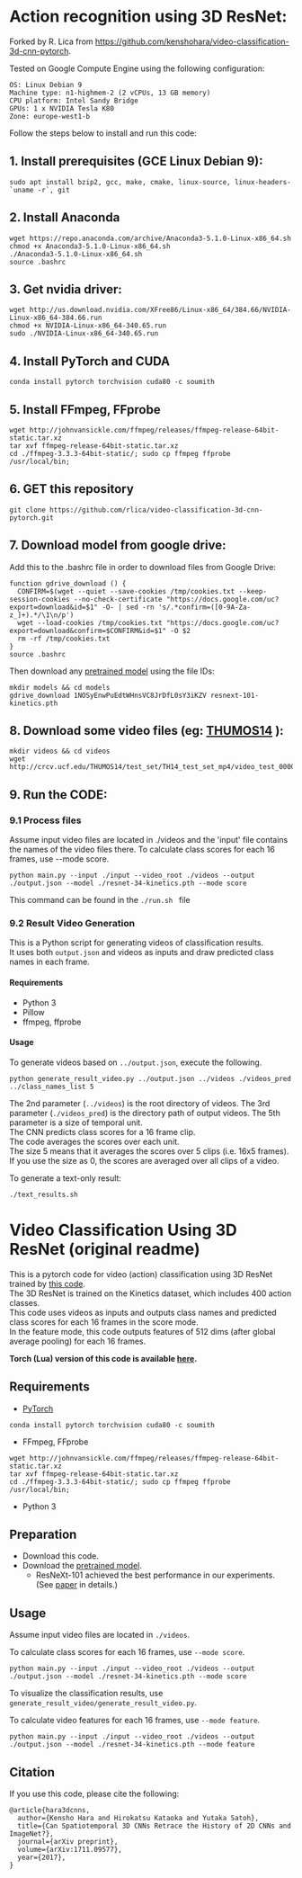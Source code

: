 

# Action recognition using 3D ResNet: 
Forked by R. Lica from https://github.com/kenshohara/video-classification-3d-cnn-pytorch.

Tested on Google Compute Engine using the following configuration: 

```
OS: Linux Debian 9
Machine type: n1-highmem-2 (2 vCPUs, 13 GB memory)
CPU platform: Intel Sandy Bridge
GPUs: 1 x NVIDIA Tesla K80
Zone: europe-west1-b
```

Follow the steps below to install and run this code:

## 1. Install prerequisites (GCE Linux Debian 9): 


```
sudo apt install bzip2, gcc, make, cmake, linux-source, linux-headers-`uname -r`, git
```

## 2. Install Anaconda
```
wget https://repo.anaconda.com/archive/Anaconda3-5.1.0-Linux-x86_64.sh
chmod +x Anaconda3-5.1.0-Linux-x86_64.sh
./Anaconda3-5.1.0-Linux-x86_64.sh
source .bashrc
```

## 3. Get nvidia driver:

```
wget http://us.download.nvidia.com/XFree86/Linux-x86_64/384.66/NVIDIA-Linux-x86_64-384.66.run
chmod +x NVIDIA-Linux-x86_64-340.65.run
sudo ./NVIDIA-Linux-x86_64-340.65.run
```

## 4. Install PyTorch and CUDA

```
conda install pytorch torchvision cuda80 -c soumith
```

## 5. Install FFmpeg, FFprobe

```
wget http://johnvansickle.com/ffmpeg/releases/ffmpeg-release-64bit-static.tar.xz
tar xvf ffmpeg-release-64bit-static.tar.xz
cd ./ffmpeg-3.3.3-64bit-static/; sudo cp ffmpeg ffprobe /usr/local/bin;
```

## 6. GET this repository

```
git clone https://github.com/rlica/video-classification-3d-cnn-pytorch.git
```

## 7. Download model from google drive:

Add this to the .bashrc file in order to download files from Google Drive:

```
function gdrive_download () {
  CONFIRM=$(wget --quiet --save-cookies /tmp/cookies.txt --keep-session-cookies --no-check-certificate "https://docs.google.com/uc?export=download&id=$1" -O- | sed -rn 's/.*confirm=([0-9A-Za-z_]+).*/\1\n/p')
  wget --load-cookies /tmp/cookies.txt "https://docs.google.com/uc?export=download&confirm=$CONFIRM&id=$1" -O $2
  rm -rf /tmp/cookies.txt
}
source .bashrc
```

Then download any [pretrained model](https://drive.google.com/drive/folders/14KRBqT8ySfPtFSuLsFS2U4I-ihTDs0Y9?usp=sharing) using the file IDs:

```
mkdir models && cd models
gdrive_download 1NOSyEnwPuEdtWHnsVC8JrDfL0sY3iKZV resnext-101-kinetics.pth
```

## 8. Download some video files (eg: [THUMOS14](http://crcv.ucf.edu/THUMOS14/test_set/TH14_test_set_mp4/) ):

```
mkdir videos && cd videos
wget http://crcv.ucf.edu/THUMOS14/test_set/TH14_test_set_mp4/video_test_0000002.mp4
```

## 9. Run the CODE:


### 9.1 Process files


Assume input video files are located in ./videos and the 'input' file contains the names of the video files there.
To calculate class scores for each 16 frames, use --mode score.

```
python main.py --input ./input --video_root ./videos --output ./output.json --model ./resnet-34-kinetics.pth --mode score
```
This command can be found in the  ```./run.sh ``` file

### 9.2 Result Video Generation
This is a Python script for generating videos of classification results.  
It uses both ```output.json``` and videos as inputs and draw predicted class names in each frame.

#### Requirements
* Python 3
* Pillow
* ffmpeg, ffprobe

#### Usage
To generate videos based on ```../output.json```, execute the following.
```
python generate_result_video.py ../output.json ../videos ./videos_pred ../class_names_list 5
```

The 2nd parameter (```../videos```) is the root directory of videos.
The 3rd parameter (```./videos_pred```) is the directory path of output videos.
The 5th parameter is a size of temporal unit.  
The CNN predicts class scores for a 16 frame clip.  
The code averages the scores over each unit.  
The size 5 means that it averages the scores over 5 clips (i.e. 16x5 frames).  
If you use the size as 0, the scores are averaged over all clips of a video. 

To generate a text-only result:
```
./text_results.sh
```











# Video Classification Using 3D ResNet (original readme)
This is a pytorch code for video (action) classification using 3D ResNet trained by [this code](https://github.com/kenshohara/3D-ResNets-PyTorch).  
The 3D ResNet is trained on the Kinetics dataset, which includes 400 action classes.  
This code uses videos as inputs and outputs class names and predicted class scores for each 16 frames in the score mode.  
In the feature mode, this code outputs features of 512 dims (after global average pooling) for each 16 frames.  

**Torch (Lua) version of this code is available [here](https://github.com/kenshohara/video-classification-3d-cnn).**

## Requirements
* [PyTorch](http://pytorch.org/)
```
conda install pytorch torchvision cuda80 -c soumith
```
* FFmpeg, FFprobe
```
wget http://johnvansickle.com/ffmpeg/releases/ffmpeg-release-64bit-static.tar.xz
tar xvf ffmpeg-release-64bit-static.tar.xz
cd ./ffmpeg-3.3.3-64bit-static/; sudo cp ffmpeg ffprobe /usr/local/bin;
```
* Python 3

## Preparation
* Download this code.
* Download the [pretrained model](https://drive.google.com/drive/folders/14KRBqT8ySfPtFSuLsFS2U4I-ihTDs0Y9?usp=sharing).  
  * ResNeXt-101 achieved the best performance in our experiments. (See [paper](https://arxiv.org/abs/1711.09577) in details.)

## Usage
Assume input video files are located in ```./videos```.

To calculate class scores for each 16 frames, use ```--mode score```.
```
python main.py --input ./input --video_root ./videos --output ./output.json --model ./resnet-34-kinetics.pth --mode score
```
To visualize the classification results, use ```generate_result_video/generate_result_video.py```.

To calculate video features for each 16 frames, use ```--mode feature```.
```
python main.py --input ./input --video_root ./videos --output ./output.json --model ./resnet-34-kinetics.pth --mode feature
```


## Citation
If you use this code, please cite the following:
```
@article{hara3dcnns,
  author={Kensho Hara and Hirokatsu Kataoka and Yutaka Satoh},
  title={Can Spatiotemporal 3D CNNs Retrace the History of 2D CNNs and ImageNet?},
  journal={arXiv preprint},
  volume={arXiv:1711.09577},
  year={2017},
}
```
